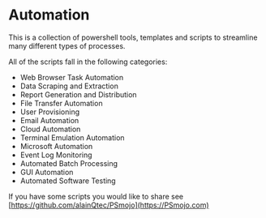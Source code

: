 # Automation

This is a collection of powershell tools, templates and scripts to streamline many different types of processes.

All of the scripts fall in the following categories:

- Web Browser Task Automation
- Data Scraping and Extraction
- Report Generation and Distribution
- File Transfer Automation
- User Provisioning
- Email Automation
- Cloud Automation
- Terminal Emulation Automation
- Microsoft Automation
- Event Log Monitoring
- Automated Batch Processing
- GUI Automation
- Automated Software Testing

If you have some scripts you would like to share see [https://github.com/alainQtec/PSmojo](https://PSmojo.com)
